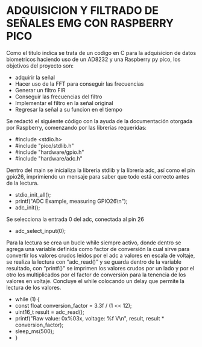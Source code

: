 # ADQUISICION Y FILTRADO DE SEÑALES EMG CON RASPBERRY PICO
Como el titulo indica se trata de un codigo en C para la adquisicion de datos biometricos haciendo uso de un AD8232 y una Raspberry py pico, los objetivos 
del proyecto son:
- adquirir la señal
- Hacer uso de la FFT para conseguir las frecuencias
- Generar un filtro FIR
- Conseguir las frecuencias del filtro
- Implementar el filtro en la señal original
- Regresar la señal a su funcion en el tiempo

Se redactó el siguiente código con la ayuda de la documentación otorgada por Raspberry, comenzando por las librerías requeridas:
- #include <stdio.h>
- #include "pico/stdlib.h"
- #include "hardware/gpio.h"
- #include "hardware/adc.h"

Dentro del main se inicializa la librería stdlib y la librería adc, así como el pin gpio26, imprimiendo un mensaje para saber que todo está correcto antes de la lectura.
- stdio_init_all();
- printf("ADC Example, measuring GPIO26\n");
- adc_init();

Se selecciona la entrada 0 del adc, conectada al pin 26
- adc_select_input(0);

Para la lectura se crea un bucle while siempre activo, donde dentro se agrega una variable definida como factor de
conversión la cual sirve para convertir los valores crudos leídos por el adc a valores en escala de voltaje, se realiza
la lectura con “adc_read()” y se guarda dentro de la variable resultado, con “printf()” se imprimen los valores crudos
por un lado y por el otro los multiplicados por el factor de conversión para la tenencia de los valores en voltaje.
Concluye el while colocando un delay que permite la lectura de los valores.
- while (1) {
- const float conversion_factor = 3.3f / (1 << 12);
- uint16_t result = adc_read();
- printf("Raw value: 0x%03x, voltage: %f V\n", result, result * conversion_factor);
- sleep_ms(500);
- }

